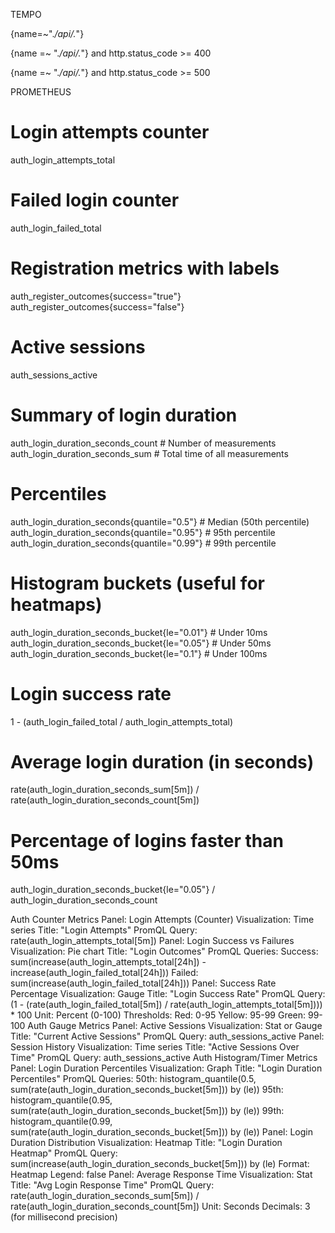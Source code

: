 TEMPO

{name=~".*/api/.*"}

{name =~ ".*/api/.*"} and http.status_code >= 400

{name =~ ".*/api/.*"} and http.status_code >= 500




PROMETHEUS
# Login attempts counter
auth_login_attempts_total

# Failed login counter
auth_login_failed_total

# Registration metrics with labels
auth_register_outcomes{success="true"}
auth_register_outcomes{success="false"}


# Active sessions
auth_sessions_active




# Summary of login duration
auth_login_duration_seconds_count  # Number of measurements
auth_login_duration_seconds_sum    # Total time of all measurements

# Percentiles
auth_login_duration_seconds{quantile="0.5"}   # Median (50th percentile)
auth_login_duration_seconds{quantile="0.95"}  # 95th percentile
auth_login_duration_seconds{quantile="0.99"}  # 99th percentile

# Histogram buckets (useful for heatmaps)
auth_login_duration_seconds_bucket{le="0.01"}  # Under 10ms
auth_login_duration_seconds_bucket{le="0.05"}  # Under 50ms
auth_login_duration_seconds_bucket{le="0.1"}   # Under 100ms



# Login success rate
1 - (auth_login_failed_total / auth_login_attempts_total)

# Average login duration (in seconds)
rate(auth_login_duration_seconds_sum[5m]) / rate(auth_login_duration_seconds_count[5m])

# Percentage of logins faster than 50ms
auth_login_duration_seconds_bucket{le="0.05"} / auth_login_duration_seconds_count



Auth Counter Metrics
Panel: Login Attempts (Counter)
Visualization: Time series
Title: "Login Attempts"
PromQL Query: rate(auth_login_attempts_total[5m])
Panel: Login Success vs Failures
Visualization: Pie chart
Title: "Login Outcomes"
PromQL Queries:
Success: sum(increase(auth_login_attempts_total[24h]) - increase(auth_login_failed_total[24h]))
Failed: sum(increase(auth_login_failed_total[24h]))
Panel: Success Rate Percentage
Visualization: Gauge
Title: "Login Success Rate"
PromQL Query: (1 - (rate(auth_login_failed_total[5m]) / rate(auth_login_attempts_total[5m]))) * 100
Unit: Percent (0-100)
Thresholds:
Red: 0-95
Yellow: 95-99
Green: 99-100
Auth Gauge Metrics
Panel: Active Sessions
Visualization: Stat or Gauge
Title: "Current Active Sessions"
PromQL Query: auth_sessions_active
Panel: Session History
Visualization: Time series
Title: "Active Sessions Over Time"
PromQL Query: auth_sessions_active
Auth Histogram/Timer Metrics
Panel: Login Duration Percentiles
Visualization: Graph
Title: "Login Duration Percentiles"
PromQL Queries:
50th: histogram_quantile(0.5, sum(rate(auth_login_duration_seconds_bucket[5m])) by (le))
95th: histogram_quantile(0.95, sum(rate(auth_login_duration_seconds_bucket[5m])) by (le))
99th: histogram_quantile(0.99, sum(rate(auth_login_duration_seconds_bucket[5m])) by (le))
Panel: Login Duration Distribution
Visualization: Heatmap
Title: "Login Duration Heatmap"
PromQL Query: sum(increase(auth_login_duration_seconds_bucket[5m])) by (le)
Format: Heatmap
Legend: false
Panel: Average Response Time
Visualization: Stat
Title: "Avg Login Response Time"
PromQL Query: rate(auth_login_duration_seconds_sum[5m]) / rate(auth_login_duration_seconds_count[5m])
Unit: Seconds
Decimals: 3 (for millisecond precision)